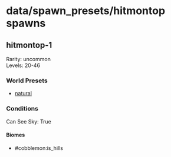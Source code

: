 # data/spawn_presets/hitmontop spawns  
  
## hitmontop-1  
Rarity: uncommon  
Levels: 20-46  
  
### World Presets  
* [natural](/data/spawn_data/natural.md)  
  
### Conditions  
Can See Sky: True  
  
#### Biomes  
  * #cobblemon:is_hills
  
